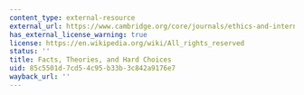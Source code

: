 ```yaml
---
content_type: external-resource
external_url: https://www.cambridge.org/core/journals/ethics-and-international-affairs/article/facts-theories-and-hard-choices/C914612525AC49B51AD6F765225DFC74
has_external_license_warning: true
license: https://en.wikipedia.org/wiki/All_rights_reserved
status: ''
title: Facts, Theories, and Hard Choices
uid: 85c5501d-7cd5-4c95-b33b-3c842a9176e7
wayback_url: ''
---
```

